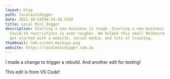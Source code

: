 ```yaml
---
layout: blog
path: localminidigger
date: 2021-10-24T04:54:18.334Z
title: Local Mini Digger
description: Starting a new business is tough. Starting a new business during
  Covid-19 restrictions is even tougher. We helped this small Melbourne business
  get started with a website, social media, and lots of training.
thumbnail: lmd-screen-mockups.png
website: https://localminidigger.com.au
---
```

I made a change to trigger a rebuild. And another edit for testing!

This edit is from VS Code!
